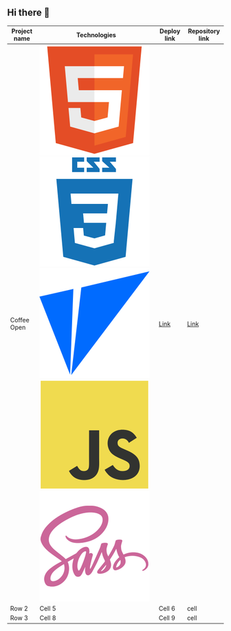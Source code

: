 ## Hi there 👋

| Project name            | Technologies                                                                   | Deploy link           |       Repository link        |
|--------------|--------------|-------------|----------------|
| Coffee Open   | ![html](https://github.com/devicons/devicon/blob/master/icons/html5/html5-original.svg) ![](https://github.com/devicons/devicon/blob/master/icons/css3/css3-plain-wordmark.svg) ![](https://github.com/devicons/devicon/blob/master/icons/vite/vite-original.svg) ![](https://github.com/devicons/devicon/blob/master/icons/javascript/javascript-original.svg) ![](https://github.com/devicons/devicon/blob/master/icons/sass/sass-original.svg)   | [Link](https://pet-coffee-open.netlify.app/)   | [Link](https://github.com/FedAliaks/coffee-open)     |
| Row 2    | Cell 5   | Cell 6   |cell     |
| Row 3    | Cell 8   | Cell 9   |cell     |




<!--
**FedAliaks/FedAliaks** is a ✨ _special_ ✨ repository because its `README.md` (this file) appears on your GitHub profile.

Here are some ideas to get you started:

- 🔭 I’m currently working on ...
- 🌱 I’m currently learning ...
- 👯 I’m looking to collaborate on ...
- 🤔 I’m looking for help with ...
- 💬 Ask me about ...
- 📫 How to reach me: ...
- 😄 Pronouns: ...
- ⚡ Fun fact: ...
-->
